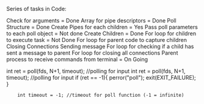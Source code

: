 Series of tasks in Code:

Check for arguments = Done
Array for pipe descriptors = Done 
Poll Structure = Done
Create Pipes for each children = Yes
  Pass poll parameters to each poll object = Not done
Create Children = Done
For loop for children to execute task = Not Done
For loop for parent code to capture children 
  Closing Connections
  Sending message
For loop for checking if a child has sent a message to parent 
For loop for closing all connections
Parent process to receive commands from terminal = On Going


int ret = poll(fds, N+1, timeout); //polling for input
        int ret = poll(fds, N+1, timeout); //polling for input
        if (ret == -1){
            perror("poll");
            exit(EXIT_FAILURE);
        }

        int timeout = -1; //timeout for poll function (-1 = infinite)